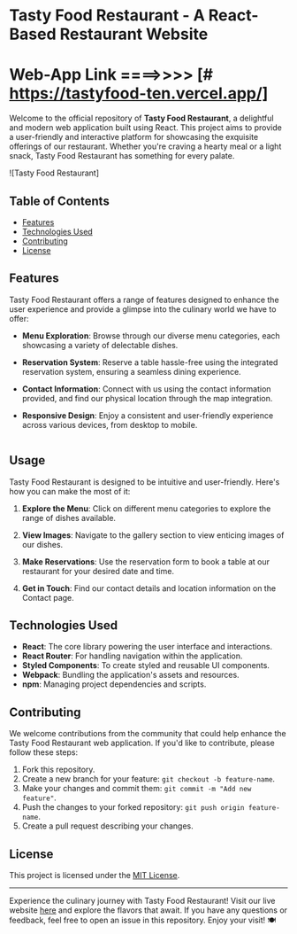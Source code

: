 # Tasty Food Restaurant - A React-Based Restaurant Website

# Web-App Link ====>>>> [# https://tastyfood-ten.vercel.app/]

Welcome to the official repository of **Tasty Food Restaurant**, a delightful and modern web application built using React. This project aims to provide a user-friendly and interactive platform for showcasing the exquisite offerings of our restaurant. Whether you're craving a hearty meal or a light snack, Tasty Food Restaurant has something for every palate.

![Tasty Food Restaurant]

## Table of Contents

- [Features](#features)
- [Technologies Used](#technologies-used)
- [Contributing](#contributing)
- [License](#license)

## Features

Tasty Food Restaurant offers a range of features designed to enhance the user experience and provide a glimpse into the culinary world we have to offer:

- **Menu Exploration**: Browse through our diverse menu categories, each showcasing a variety of delectable dishes.
- **Reservation System**: Reserve a table hassle-free using the integrated reservation system, ensuring a seamless dining experience.
- **Contact Information**: Connect with us using the contact information provided, and find our physical location through the map integration.
- **Responsive Design**: Enjoy a consistent and user-friendly experience across various devices, from desktop to mobile.

   ```

## Usage

Tasty Food Restaurant is designed to be intuitive and user-friendly. Here's how you can make the most of it:

1. **Explore the Menu**: Click on different menu categories to explore the range of dishes available.

2. **View Images**: Navigate to the gallery section to view enticing images of our dishes.

3. **Make Reservations**: Use the reservation form to book a table at our restaurant for your desired date and time.

4. **Get in Touch**: Find our contact details and location information on the Contact page.

## Technologies Used

- **React**: The core library powering the user interface and interactions.
- **React Router**: For handling navigation within the application.
- **Styled Components**: To create styled and reusable UI components.
- **Webpack**: Bundling the application's assets and resources.
- **npm**: Managing project dependencies and scripts.

## Contributing

We welcome contributions from the community that could help enhance the Tasty Food Restaurant web application. If you'd like to contribute, please follow these steps:

1. Fork this repository.
2. Create a new branch for your feature: `git checkout -b feature-name`.
3. Make your changes and commit them: `git commit -m "Add new feature"`.
4. Push the changes to your forked repository: `git push origin feature-name`.
5. Create a pull request describing your changes.

## License

This project is licensed under the [MIT License](LICENSE).

---

Experience the culinary journey with Tasty Food Restaurant! Visit our live website [here](https://www.tastyfoodrestaurant.com) and explore the flavors that await. If you have any questions or feedback, feel free to open an issue in this repository. Enjoy your visit! 🍽️
